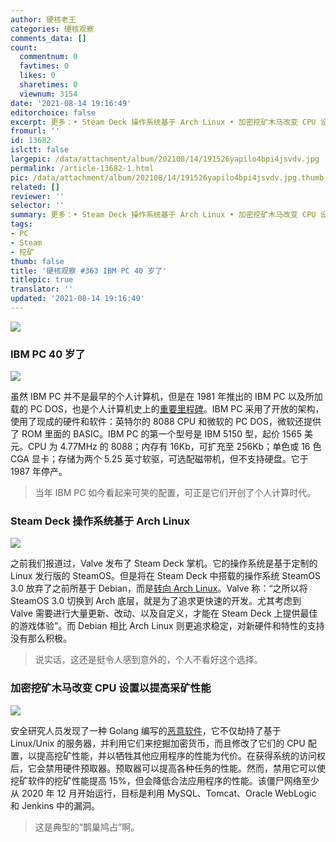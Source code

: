 ```yaml
---
author: 硬核老王
categories: 硬核观察
comments_data: []
count:
  commentnum: 0
  favtimes: 0
  likes: 0
  sharetimes: 0
  viewnum: 3154
date: '2021-08-14 19:16:49'
editorchoice: false
excerpt: 更多：• Steam Deck 操作系统基于 Arch Linux • 加密挖矿木马改变 CPU 设置以提高采矿性能
fromurl: ''
id: 13682
islctt: false
largepic: /data/attachment/album/202108/14/191526yapilo4bpi4jsvdv.jpg
permalink: /article-13682-1.html
pic: /data/attachment/album/202108/14/191526yapilo4bpi4jsvdv.jpg.thumb.jpg
related: []
reviewer: ''
selector: ''
summary: 更多：• Steam Deck 操作系统基于 Arch Linux • 加密挖矿木马改变 CPU 设置以提高采矿性能
tags:
- PC
- Steam
- 挖矿
thumb: false
title: '硬核观察 #363 IBM PC 40 岁了'
titlepic: true
translator: ''
updated: '2021-08-14 19:16:49'
---
```


![](/data/attachment/album/202108/14/191526yapilo4bpi4jsvdv.jpg)


### IBM PC 40 岁了


![](/data/attachment/album/202108/14/191538kvfvbbg01qz1lqzv.jpg)


虽然 IBM PC 并不是最早的个人计算机，但是在 1981 年推出的 IBM PC 以及所加载的 PC DOS，也是个人计算机史上的[重要里程碑](https://www.theregister.com/2021/08/12/ibm_pc_40_anniversary/)。IBM PC 采用了开放的架构，使用了现成的硬件和软件：英特尔的 8088 CPU 和微软的 PC DOS，微软还提供了 ROM 里面的 BASIC。IBM PC 的第一个型号是 IBM 5150 型，起价 1565 美元。CPU 为 4.77MHz 的 8088；内存有 16Kb，可扩充至 256Kb；单色或 16 色 CGA 显卡；存储为两个 5.25 英寸软驱，可选配磁带机，但不支持硬盘。它于 1987 年停产。



> 
> 当年 IBM PC 如今看起来可笑的配置，可正是它们开创了个人计算时代。
> 
> 
> 


### Steam Deck 操作系统基于 Arch Linux


![](/data/attachment/album/202108/14/191621ak6ekkiwne7koede.jpg)


之前我们报道过，Valve 发布了 Steam Deck 掌机。它的操作系统是基于定制的 Linux 发行版的 SteamOS。但是将在 Steam Deck 中搭载的操作系统 SteamOS 3.0 放弃了之前所基于 Debian，而是[转向 Arch Linux](https://arstechnica.com/gaming/2021/08/valves-upcoming-steam-deck-will-be-based-on-arch-linux-not-debian/)。Valve 称：“之所以将 SteamOS 3.0 切换到 Arch 底层，就是为了追求更快速的开发。尤其考虑到 Valve 需要进行大量更新、改动、以及自定义，才能在 Steam Deck 上提供最佳的游戏体验”。而 Debian 相比 Arch Linux 则更追求稳定，对新硬件和特性的支持没有那么积极。



> 
> 说实话，这还是挺令人感到意外的，个人不看好这个选择。
> 
> 
> 


### 加密挖矿木马改变 CPU 设置以提高采矿性能


![](/data/attachment/album/202108/14/191636hn08xc9cbs0q73ns.jpg)


安全研究人员发现了一种 Golang 编写的[恶意软件](https://www.tomshardware.com/news/cryptomining-botnet-modifies-cpus-to-boost-mining-performance)，它不仅劫持了基于 Linux/Unix 的服务器，并利用它们来挖掘加密货币，而且修改了它们的 CPU 配置，以提高挖矿性能，并以牺牲其他应用程序的性能为代价。在获得系统的访问权后，它会禁用硬件预取器。预取器可以提高各种任务的性能。然而，禁用它可以使挖矿软件的挖矿性能提高 15%，但会降低合法应用程序的性能。该僵尸网络至少从 2020 年 12 月开始运行，目标是利用 MySQL、Tomcat、Oracle WebLogic 和 Jenkins 中的漏洞。



> 
> 这是典型的“鹊巢鸠占”啊。
> 
> 
>